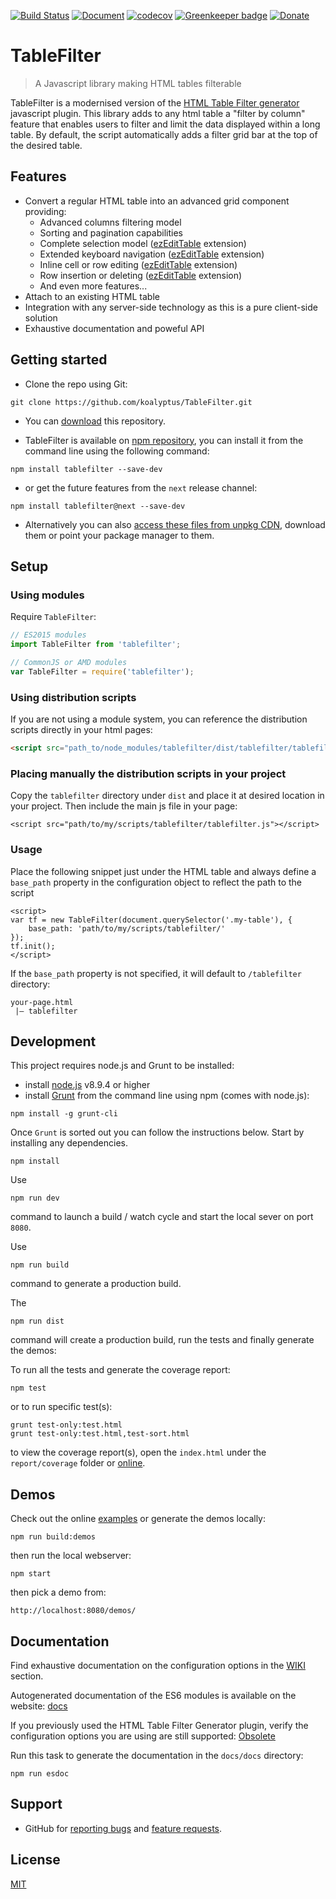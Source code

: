 [![Build Status](https://api.travis-ci.org/koalyptus/TableFilter.svg?branch=master)](https://travis-ci.org/koalyptus/TableFilter)
[![Document](https://www.tablefilter.com/docs/badge.svg)](https://www.tablefilter.com/docs/source.html)
[![codecov](https://codecov.io/gh/koalyptus/TableFilter/branch/master/graph/badge.svg)](https://codecov.io/gh/koalyptus/TableFilter)
[![Greenkeeper badge](https://badges.greenkeeper.io/koalyptus/TableFilter.svg)](https://greenkeeper.io/)
[![Donate](https://img.shields.io/badge/donate-%24-green.svg)](https://www.tablefilter.com/donate.html)

# TableFilter

> A Javascript library making HTML tables filterable

TableFilter is a modernised version of the [HTML Table Filter generator](http://tablefilter.free.fr) javascript plugin.
This library adds to any html table a "filter by column" feature that enables
users to filter and limit the data displayed within a long table. By default, the script automatically adds a filter grid bar at the top of the desired table.

## Features
* Convert a regular HTML table into an advanced grid component providing:
    * Advanced columns filtering model
    * Sorting and pagination capabilities
    * Complete selection model ([ezEditTable](http://codecanyon.net/item/ezedittable-enhance-html-tables/2425123?ref=koalyptus) extension)
    * Extended keyboard navigation ([ezEditTable](http://codecanyon.net/item/ezedittable-enhance-html-tables/2425123?ref=koalyptus) extension)
    * Inline cell or row editing ([ezEditTable](http://codecanyon.net/item/ezedittable-enhance-html-tables/2425123?ref=koalyptus) extension)
    * Row insertion or deleting ([ezEditTable](http://codecanyon.net/item/ezedittable-enhance-html-tables/2425123?ref=koalyptus) extension)
    * And even more features...
* Attach to an existing HTML table
* Integration with any server-side technology as this is a pure client-side
solution
* Exhaustive documentation and poweful API

## Getting started
* Clone the repo using Git:
```shell
git clone https://github.com/koalyptus/TableFilter.git
```

* You can [download](https://github.com/koalyptus/TableFilter/archive/master.zip) this repository.

* TableFilter is available on [npm repository](https://www.npmjs.com/package/tablefilter), you can install it from the command line using the following command:
```shell
npm install tablefilter --save-dev
```
* or get the future features from the ``next`` release channel:
```shell
npm install tablefilter@next --save-dev
```
* Alternatively  you can also [access these files from unpkg CDN](https://unpkg.com/tablefilter/), download them or point your package manager to them.

## Setup
### Using modules
Require `TableFilter`:
```javascript
// ES2015 modules
import TableFilter from 'tablefilter';

// CommonJS or AMD modules
var TableFilter = require('tablefilter');
```

### Using distribution scripts
If you are not using a module system, you can reference the distribution scripts directly in your html pages:
```html
<script src="path_to/node_modules/tablefilter/dist/tablefilter/tablefilter.js"></script>
```

### Placing manually the distribution scripts in your project
Copy the ``tablefilter`` directory under ``dist`` and place it at desired location in your project. Then include the main js file in your page:
```shell
<script src="path/to/my/scripts/tablefilter/tablefilter.js"></script>
```

### Usage
Place the following snippet just under the HTML table and always define a ``base_path`` property in the configuration object to reflect the path to the script
```shell
<script>
var tf = new TableFilter(document.querySelector('.my-table'), {
    base_path: 'path/to/my/scripts/tablefilter/'
});
tf.init();
</script>
```
If the ``base_path`` property is not specified, it will default to ``/tablefilter`` directory:
```shell
your-page.html
 |— tablefilter
```

## Development
This project requires node.js and Grunt to be installed:
- install [node.js](https://nodejs.org/) v8.9.4 or higher
- install [Grunt](http://gruntjs.com/getting-started) from the command line using npm (comes with node.js):
```shell
npm install -g grunt-cli
```
Once ``Grunt`` is sorted out you can follow the instructions below.
Start by installing any dependencies.

```shell
npm install
```
Use
```shell
npm run dev
```
command to launch a build / watch cycle and start the local
sever on port ``8080``.

Use
```shell
npm run build
```
command to generate a production build.

The
```shell
npm run dist
```
command will create a production build, run the tests and finally generate
the demos:

To run all the tests and generate the coverage report:

```shell
npm test
```

or to run specific test(s):

```shell
grunt test-only:test.html
grunt test-only:test.html,test-sort.html
```

to view the coverage report(s), open the `index.html` under the
`report/coverage` folder or
[online](https://codecov.io/gh/koalyptus/TableFilter).

## Demos
Check out the online [examples](http://www.tablefilter.com/examples.html)
or generate the demos locally:
```shell
npm run build:demos
```
then run the local webserver:
```shell
npm start
```
then pick a demo from:
```shell
http://localhost:8080/demos/
```

## Documentation
Find exhaustive documentation on the configuration options in the [WIKI](https://github.com/koalyptus/TableFilter/wiki) section.

Autogenerated documentation of the ES6 modules is available on the website: [docs](http://www.tablefilter.com/docs)

If you previously used the HTML Table Filter Generator plugin, verify the configuration
options you are using are still supported: [Obsolete](https://github.com/koalyptus/TableFilter/wiki/Obsolete)

Run this task to generate the documentation in the ``docs/docs`` directory:
```shell
npm run esdoc
```

## Support
* GitHub for [reporting bugs](https://github.com/koalyptus/TableFilter/blob/master/CONTRIBUTING.md#reporting-bugs) and [feature requests](https://github.com/koalyptus/TableFilter/blob/master/CONTRIBUTING.md#suggesting-enhancements-and-features).

## License
[MIT](LICENSE)






